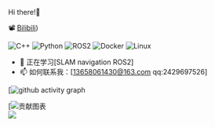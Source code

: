 Hi there!👋

📽️ [Bilibili](https://space.bilibili.com/646213110?spm_id_from=333.1007.0.0))

 
  <img src="https://img.shields.io/badge/C++-512BD4?style=flat-square&logo=cplusplus&logoColor=ffffff" alt="C++">    <img src="https://img.shields.io/badge/-Python-37A6AB?style=flat-square&logo=python&logoColor=ffffff" alt="Python">    <img src="https://img.shields.io/badge/-ROS2-8DD6F9?style=flat-square&logo=ros&logoColor=ffffff" alt="ROS2">    <img src="https://img.shields.io/badge/Docker-2496ED?style=flat-square&logo=docker&logoColor=ffffff" alt="Docker">    <img src="https://img.shields.io/badge/-Linux-333333?style=flat-square&logo=linux&logoColor=white" alt="Linux">  
  
- 🌱 正在学习[SLAM navigation ROS2]
- 📫 如何联系我：[13658061430@163.com qq:2429697526]

 [![github activity graph](https://github-readme-activity-graph.vercel.app/graph?username=PeiXinYang-IST&theme=high-contrast)

 [![贡献图表](https://github-readme-streak-stats.herokuapp.com/?user=PeiXinYang-IST&theme=radical)  
 <img align="center" src="https://github-readme-stats.vercel.app/api/top-langs/?username=PeiXinYang-IST&layout=compact&theme=buefy&hide_border=true" />
 

